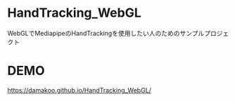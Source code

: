 # HandTracking_WebGL

WebGLでMediapipeのHandTrackingを使用したい人のためのサンプルプロジェクト

# DEMO

https://damakoo.github.io/HandTracking_WebGL/
